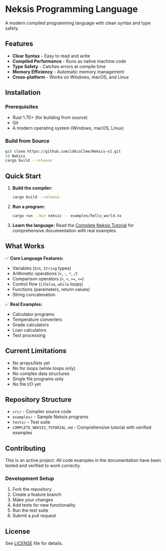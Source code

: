# Neksis Programming Language

A modern compiled programming language with clean syntax and type safety.

## Features

- **Clear Syntax** - Easy to read and write
- **Compiled Performance** - Runs as native machine code  
- **Type Safety** - Catches errors at compile time
- **Memory Efficiency** - Automatic memory management
- **Cross-platform** - Works on Windows, macOS, and Linux

## Installation

### Prerequisites
- Rust 1.70+ (for building from source)
- Git
- A modern operating system (Windows, macOS, Linux)

### Build from Source
```bash
git clone https://github.com/idkcallme/Neksis-v1.git
cd Neksis
cargo build --release
```

## Quick Start

1. **Build the compiler:**
   ```bash
   cargo build --release
   ```

2. **Run a program:**
   ```bash
   cargo run --bin neksis -- examples/hello_world.nx
   ```

3. **Learn the language:**
   Read the [Complete Neksis Tutorial](COMPLETE_NEKSIS_TUTORIAL.md) for comprehensive documentation with real examples.

## What Works

✅ **Core Language Features:**
- Variables (`Int`, `String` types)
- Arithmetic operations (`+`, `-`, `*`, `/`)
- Comparison operators (`>`, `<`, `>=`, `<=`)
- Control flow (`if`/`else`, `while` loops)
- Functions (parameters, return values)
- String concatenation

✅ **Real Examples:**
- Calculator programs
- Temperature converters  
- Grade calculators
- Loan calculators
- Text processing

## Current Limitations

- No arrays/lists yet
- No for loops (while loops only)
- No complex data structures
- Single file programs only
- No file I/O yet

## Repository Structure

- `src/` - Compiler source code
- `examples/` - Sample Neksis programs
- `tests/` - Test suite
- `COMPLETE_NEKSIS_TUTORIAL.md` - Comprehensive tutorial with verified examples

## Contributing

This is an active project. All code examples in the documentation have been tested and verified to work correctly.

### Development Setup
1. Fork the repository
2. Create a feature branch
3. Make your changes
4. Add tests for new functionality
5. Run the test suite
6. Submit a pull request

## License

See [LICENSE](LICENSE) file for details.
